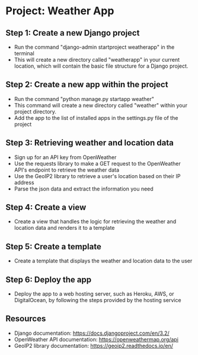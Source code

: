 # Project: Weather App

## Step 1: Create a new Django project
- Run the command "django-admin startproject weatherapp" in the terminal
- This will create a new directory called "weatherapp" in your current location, which will contain the basic file structure for a Django project.

## Step 2: Create a new app within the project
- Run the command "python manage.py startapp weather"
- This command will create a new directory called "weather" within your project directory.
- Add the app to the list of installed apps in the settings.py file of the project

## Step 3: Retrieving weather and location data
- Sign up for an API key from OpenWeather
- Use the requests library to make a GET request to the OpenWeather API's endpoint to retrieve the weather data
- Use the GeoIP2 library to retrieve a user's location based on their IP address
- Parse the json data and extract the information you need

## Step 4: Create a view
- Create a view that handles the logic for retrieving the weather and location data and renders it to a template

## Step 5: Create a template
- Create a template that displays the weather and location data to the user

## Step 6: Deploy the app
- Deploy the app to a web hosting server, such as Heroku, AWS, or DigitalOcean, by following the steps provided by the hosting service

## Resources
- Django documentation: https://docs.djangoproject.com/en/3.2/
- OpenWeather API documentation: https://openweathermap.org/api
- GeoIP2 library documentation: https://geoip2.readthedocs.io/en/
